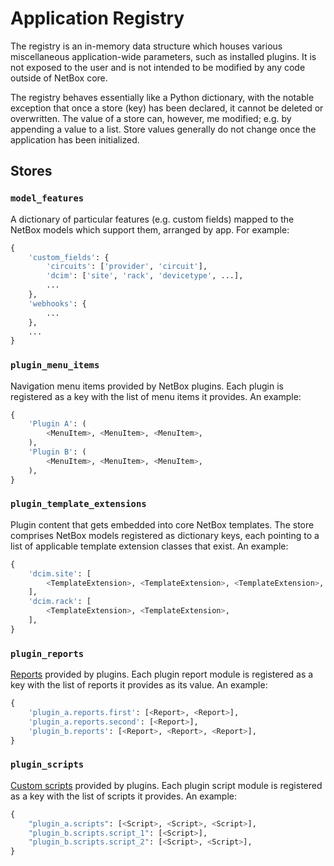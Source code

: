 # Application Registry

The registry is an in-memory data structure which houses various miscellaneous application-wide parameters, such as installed plugins. It is not exposed to the user and is not intended to be modified by any code outside of NetBox core.

The registry behaves essentially like a Python dictionary, with the notable exception that once a store (key) has been declared, it cannot be deleted or overwritten. The value of a store can, however, me modified; e.g. by appending a value to a list. Store values generally do not change once the application has been initialized.

## Stores

### `model_features`

A dictionary of particular features (e.g. custom fields) mapped to the NetBox models which support them, arranged by app. For example:

```python
{
    'custom_fields': {
        'circuits': ['provider', 'circuit'],
        'dcim': ['site', 'rack', 'devicetype', ...],
        ...
    },
    'webhooks': {
        ...
    },
    ...
}
```

### `plugin_menu_items`

Navigation menu items provided by NetBox plugins. Each plugin is registered as a key with the list of menu items it provides. An example:

```python
{
    'Plugin A': (
        <MenuItem>, <MenuItem>, <MenuItem>,
    ),
    'Plugin B': (
        <MenuItem>, <MenuItem>, <MenuItem>,
    ),
}
```

### `plugin_template_extensions`

Plugin content that gets embedded into core NetBox templates. The store comprises NetBox models registered as dictionary keys, each pointing to a list of applicable template extension classes that exist. An example:

```python
{
    'dcim.site': [
        <TemplateExtension>, <TemplateExtension>, <TemplateExtension>,
    ],
    'dcim.rack': [
        <TemplateExtension>, <TemplateExtension>,
    ],
}
```

### `plugin_reports`

[Reports](../additional-features/reports.md) provided by plugins. Each plugin report module is registered as a key with the list of reports it provides as its value. An example:

```python
{
    'plugin_a.reports.first': [<Report>, <Report>],
    'plugin_a.reports.second': [<Report>],
    'plugin_b.reports': [<Report>, <Report>, <Report>],
}
```

### `plugin_scripts`

[Custom scripts](../additional-features/custom-scripts.md) provided by plugins. Each plugin script module is registered as a key with the list of scripts it provides. An example:

```python
{
    "plugin_a.scripts": [<Script>, <Script>, <Script>],
    "plugin_b.scripts.script_1": [<Script>],
    "plugin_b.scripts.script_2": [<Script>, <Script>],
}
```

